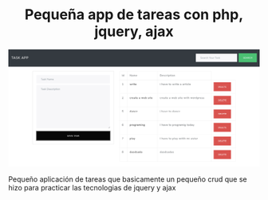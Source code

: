 <h1 style="text-align: center;">Pequeña app de tareas con php, jquery, ajax</h1>
<img src="task.png" alt="">
<p>Pequeño aplicación de tareas que basicamente un pequeño crud que se hizo para practicar las tecnologias de jquery y ajax</p>